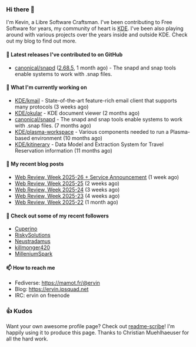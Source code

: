 ### Hi there 👋

I'm Kevin, a Libre Software Craftsman. I've been contributing to Free Software for years,
my community of heart is [KDE](https://kde.org). I've been also playing around with various
projects over the years inside and outside KDE. Check out my blog to find out more.

#### 🔭 Latest releases I've contributed to on GitHub

- [canonical/snapd](https://github.com/canonical/snapd) ([2.68.5](https://github.com/canonical/snapd/releases/tag/2.68.5), 1 month ago) - The snapd and snap tools enable systems to work with .snap files.

#### 🌱 What I'm currently working on

- [KDE/kmail](https://github.com/KDE/kmail) - State-of-the-art feature-rich email client that supports many protocols (3 weeks ago)
- [KDE/okular](https://github.com/KDE/okular) - KDE document viewer (2 months ago)
- [canonical/snapd](https://github.com/canonical/snapd) - The snapd and snap tools enable systems to work with .snap files. (7 months ago)
- [KDE/plasma-workspace](https://github.com/KDE/plasma-workspace) - Various components needed to run a Plasma-based environment (10 months ago)
- [KDE/kitinerary](https://github.com/KDE/kitinerary) - Data Model and Extraction System for Travel Reservation information (11 months ago)

#### 📜 My recent blog posts

- [Web Review, Week 2025-26 &#43; Service Announcement](https://ervin.ipsquad.net/blog/2025/06/27/web-review-week-2025-26/) (1 week ago)
- [Web Review, Week 2025-25](https://ervin.ipsquad.net/blog/2025/06/20/web-review-week-2025-25/) (2 weeks ago)
- [Web Review, Week 2025-24](https://ervin.ipsquad.net/blog/2025/06/13/web-review-week-2025-24/) (3 weeks ago)
- [Web Review, Week 2025-23](https://ervin.ipsquad.net/blog/2025/06/06/web-review-week-2025-23/) (4 weeks ago)
- [Web Review, Week 2025-22](https://ervin.ipsquad.net/blog/2025/05/30/web-review-week-2025-22/) (1 month ago)

#### 👯 Check out some of my recent followers

- [Cuperino](https://github.com/Cuperino)
- [RiskySolutions](https://github.com/RiskySolutions)
- [Neustradamus](https://github.com/Neustradamus)
- [killmonger420](https://github.com/killmonger420)
- [MilleniumSpark](https://github.com/MilleniumSpark)

#### 📫 How to reach me

- Fediverse: https://mamot.fr/@ervin
- Blog: https://ervin.ipsquad.net
- IRC: ervin on freenode

### 👍 Kudos

Want your own awesome profile page? Check out [readme-scribe](https://github.com/muesli/readme-scribe)!
I'm happily using it to produce this page. Thanks to Christian Muehlhaeuser for all the hard work.

